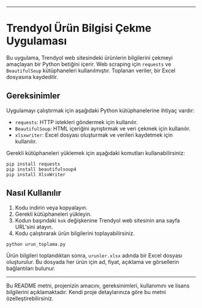 
---

# Trendyol Ürün Bilgisi Çekme Uygulaması

Bu uygulama, Trendyol web sitesindeki ürünlerin bilgilerini çekmeyi amaçlayan bir Python betiğini içerir. Web scraping için `requests` ve `BeautifulSoup` kütüphaneleri kullanılmıştır. Toplanan veriler, bir Excel dosyasına kaydedilir.

## Gereksinimler

Uygulamayı çalıştırmak için aşağıdaki Python kütüphanelerine ihtiyaç vardır:

- `requests`: HTTP istekleri göndermek için kullanılır.
- `BeautifulSoup`: HTML içeriğini ayrıştırmak ve veri çekmek için kullanılır.
- `xlsxwriter`: Excel dosyası oluşturmak ve verileri kaydetmek için kullanılır.

Gerekli kütüphaneleri yüklemek için aşağıdaki komutları kullanabilirsiniz:

```
pip install requests
pip install beautifulsoup4
pip install XlsxWriter
```

## Nasıl Kullanılır

1. Kodu indirin veya kopyalayın.
2. Gerekli kütüphaneleri yükleyin.
3. Kodun başındaki `kok` değişkenine Trendyol web sitesinin ana sayfa URL'sini atayın.
4. Kodu çalıştırarak ürün bilgilerini toplayabilirsiniz.

```python
python urun_toplama.py
```

Ürün bilgileri toplandıktan sonra, `urunler.xlsx` adında bir Excel dosyası oluşturulur. Bu dosyada her ürün için ad, fiyat, açıklama ve görsellerin bağlantıları bulunur.


---

Bu README metni, projenizin amacını, gereksinimleri, kullanımını ve lisans bilgilerini açıklamaktadır. Kendi proje detaylarınıza göre bu metni özelleştirebilirsiniz.
